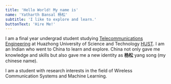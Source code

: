 ```yaml
---
title: 'Hello World! My name is'
name: 'Yatharth Bansal 杨松'
subtitle: 'I like to explore and learn.'
buttonText: 'Hire Me!'
---
```

I am a final year undergrad student studying [Telecommunications Engineering](http://ei.hust.edu.cn/English/Home.htm) at Huazhong University of Science and Technology [HUST](http://english.hust.edu.cn/).
I am an Indian who went to China to learn and explore. China not only gave me knowledge and skills but also gave me
a new identity as **杨松** yang song (my chinese name).

I am a student with research interests in the field of Wireless Communication Systems and Machine Learning.
